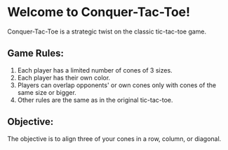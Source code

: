 # Welcome to Conquer-Tac-Toe!
Conquer-Tac-Toe is a strategic twist on the classic tic-tac-toe game.

## Game Rules:
1. Each player has a limited number of cones of 3 sizes.
2. Each player has their own color.
3. Players can overlap opponents' or own cones only with cones of the same size or bigger.
4. Other rules are the same as in the original tic-tac-toe.

## Objective:
The objective is to align three of your cones in a row, column, or diagonal.
